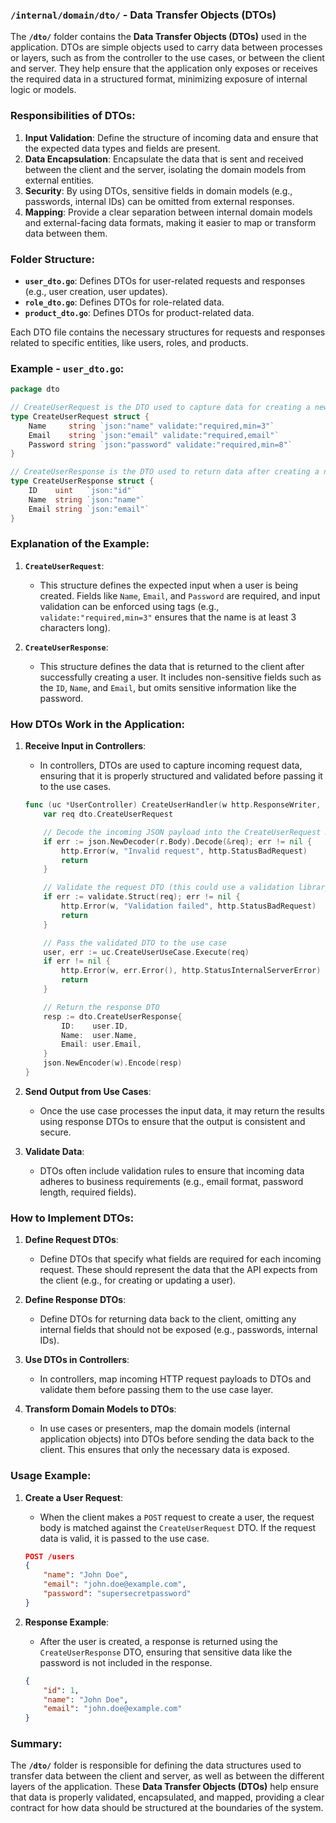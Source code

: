 ### **`/internal/domain/dto/` - Data Transfer Objects (DTOs)**

The **`/dto/`** folder contains the **Data Transfer Objects (DTOs)** used in the application. DTOs are simple objects used to carry data between processes or layers, such as from the controller to the use cases, or between the client and server. They help ensure that the application only exposes or receives the required data in a structured format, minimizing exposure of internal logic or models.

### **Responsibilities of DTOs:**
1. **Input Validation**: Define the structure of incoming data and ensure that the expected data types and fields are present.
2. **Data Encapsulation**: Encapsulate the data that is sent and received between the client and the server, isolating the domain models from external entities.
3. **Security**: By using DTOs, sensitive fields in domain models (e.g., passwords, internal IDs) can be omitted from external responses.
4. **Mapping**: Provide a clear separation between internal domain models and external-facing data formats, making it easier to map or transform data between them.

### **Folder Structure:**
- **`user_dto.go`**: Defines DTOs for user-related requests and responses (e.g., user creation, user updates).
- **`role_dto.go`**: Defines DTOs for role-related data.
- **`product_dto.go`**: Defines DTOs for product-related data.

Each DTO file contains the necessary structures for requests and responses related to specific entities, like users, roles, and products.

### **Example - `user_dto.go`:**

```go
package dto

// CreateUserRequest is the DTO used to capture data for creating a new user
type CreateUserRequest struct {
    Name     string `json:"name" validate:"required,min=3"`
    Email    string `json:"email" validate:"required,email"`
    Password string `json:"password" validate:"required,min=8"`
}

// CreateUserResponse is the DTO used to return data after creating a new user
type CreateUserResponse struct {
    ID    uint   `json:"id"`
    Name  string `json:"name"`
    Email string `json:"email"`
}
```

### **Explanation of the Example:**

1. **`CreateUserRequest`**:
   - This structure defines the expected input when a user is being created. Fields like `Name`, `Email`, and `Password` are required, and input validation can be enforced using tags (e.g., `validate:"required,min=3"` ensures that the name is at least 3 characters long).

2. **`CreateUserResponse`**:
   - This structure defines the data that is returned to the client after successfully creating a user. It includes non-sensitive fields such as the `ID`, `Name`, and `Email`, but omits sensitive information like the password.

### **How DTOs Work in the Application:**

1. **Receive Input in Controllers**:
   - In controllers, DTOs are used to capture incoming request data, ensuring that it is properly structured and validated before passing it to the use cases.

   ```go
   func (uc *UserController) CreateUserHandler(w http.ResponseWriter, r *http.Request) {
       var req dto.CreateUserRequest

       // Decode the incoming JSON payload into the CreateUserRequest DTO
       if err := json.NewDecoder(r.Body).Decode(&req); err != nil {
           http.Error(w, "Invalid request", http.StatusBadRequest)
           return
       }

       // Validate the request DTO (this could use a validation library)
       if err := validate.Struct(req); err != nil {
           http.Error(w, "Validation failed", http.StatusBadRequest)
           return
       }

       // Pass the validated DTO to the use case
       user, err := uc.CreateUserUseCase.Execute(req)
       if err != nil {
           http.Error(w, err.Error(), http.StatusInternalServerError)
           return
       }

       // Return the response DTO
       resp := dto.CreateUserResponse{
           ID:    user.ID,
           Name:  user.Name,
           Email: user.Email,
       }
       json.NewEncoder(w).Encode(resp)
   }
   ```

2. **Send Output from Use Cases**:
   - Once the use case processes the input data, it may return the results using response DTOs to ensure that the output is consistent and secure.

3. **Validate Data**:
   - DTOs often include validation rules to ensure that incoming data adheres to business requirements (e.g., email format, password length, required fields).

### **How to Implement DTOs:**

1. **Define Request DTOs**:
   - Define DTOs that specify what fields are required for each incoming request. These should represent the data that the API expects from the client (e.g., for creating or updating a user).

2. **Define Response DTOs**:
   - Define DTOs for returning data back to the client, omitting any internal fields that should not be exposed (e.g., passwords, internal IDs).

3. **Use DTOs in Controllers**:
   - In controllers, map incoming HTTP request payloads to DTOs and validate them before passing them to the use case layer.

4. **Transform Domain Models to DTOs**:
   - In use cases or presenters, map the domain models (internal application objects) into DTOs before sending the data back to the client. This ensures that only the necessary data is exposed.

### **Usage Example:**

1. **Create a User Request**:
   - When the client makes a `POST` request to create a user, the request body is matched against the `CreateUserRequest` DTO. If the request data is valid, it is passed to the use case.

   ```json
   POST /users
   {
       "name": "John Doe",
       "email": "john.doe@example.com",
       "password": "supersecretpassword"
   }
   ```

2. **Response Example**:
   - After the user is created, a response is returned using the `CreateUserResponse` DTO, ensuring that sensitive data like the password is not included in the response.

   ```json
   {
       "id": 1,
       "name": "John Doe",
       "email": "john.doe@example.com"
   }
   ```

### **Summary:**

The **`/dto/`** folder is responsible for defining the data structures used to transfer data between the client and server, as well as between the different layers of the application. These **Data Transfer Objects (DTOs)** help ensure that data is properly validated, encapsulated, and mapped, providing a clear contract for how data should be structured at the boundaries of the system.